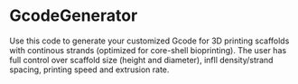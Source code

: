 # GcodeGenerator

Use this code to generate your customized Gcode for 3D printing scaffolds with continous strands (optimized for core-shell bioprinting). The user has full control over scaffold size (height and diameter), infll density/strand spacing, printing speed and extrusion rate.

